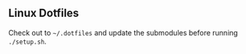 ## Linux Dotfiles
 
Check out to `~/.dotfiles` and update the submodules before running `./setup.sh`.

